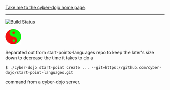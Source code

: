 
[Take me to the cyber-dojo home page](https://github.com/cyber-dojo/cyber-dojo).

- - - -

[![Build Status](https://travis-ci.org/cyber-dojo/Dockerfiles.svg?branch=master)](https://travis-ci.org/cyber-dojo/Dockerfiles)

<img src="https://raw.githubusercontent.com/cyber-dojo/nginx/master/images/home_page_logo.png" alt="cyber-dojo yin/yang logo" width="50px" height="50px"/>

Separated out from start-points-languages repo to keep the later's size down
to decrease the time it takes to do a

```
$ ./cyber-dojo start-point create ... --git=https://github.com/cyber-dojo/start-point-languages.git
```

command from a cyber-dojo server.
